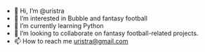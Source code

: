 - 👋 Hi, I’m @uristra
- 👀 I’m interested in Bubble and fantasy football
- 🌱 I’m currently learning Python
- 💞️ I’m looking to collaborate on fantasy football-related projects.
- 📫 How to reach me uristra@gmail.com

<!---
uristra/uristra is a ✨ special ✨ repository because its `README.md` (this file) appears on your GitHub profile.
You can click the Preview link to take a look at your changes.
--->
